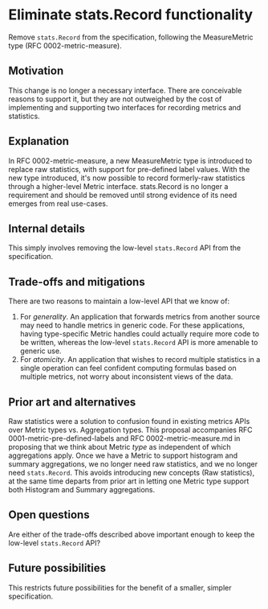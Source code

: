 # Eliminate stats.Record functionality

Remove `stats.Record` from the specification, following the MeasureMetric type (RFC 0002-metric-measure).

## Motivation

This change is no longer a necessary interface. There are conceivable reasons to support it, but they are not outweighed by the cost of implementing and supporting two interfaces for recording metrics and statistics.

## Explanation

In RFC 0002-metric-measure, a new MeasureMetric type is introduced to replace raw statistics, with support for pre-defined label values.  With the new type introduced, it's now possible to record formerly-raw statistics through a higher-level Metric interface.  stats.Record is no longer a requirement and should be removed until strong evidence of its need emerges from real use-cases.

## Internal details

This simply involves removing the low-level `stats.Record` API from the specification.

## Trade-offs and mitigations

There are two reasons to maintain a low-level API that we know of:

1. For _generality_.  An application that forwards metrics from another source may need to handle metrics in generic code.  For these applications, having type-specific Metric handles could actually require more code to be written, whereas the low-level `stats.Record` API is more amenable to generic use.
1. For _atomicity_.  An application that wishes to record multiple statistics in a single operation can feel confident computing formulas based on multiple metrics, not worry about inconsistent views of the data.

## Prior art and alternatives

Raw statistics were a solution to confusion found in existing metrics APIs over Metric types vs. Aggregation types.  This proposal accompanies RFC 0001-metric-pre-defined-labels and RFC 0002-metric-measure.md in proposing that we think about Metric _type_ as independent of which aggregations apply.  Once we have a Metric to support histogram and summary aggregations, we no longer need raw statistics, and we no longer need `stats.Record`.  This avoids introducing new concepts (Raw statistics), at the same time departs from prior art in letting one Metric type support both Histogram and Summary aggregations.

## Open questions

Are either of the trade-offs described above important enough to keep the low-level `stats.Record` API?

## Future possibilities

This restricts future possibilities for the benefit of a smaller, simpler specification.
